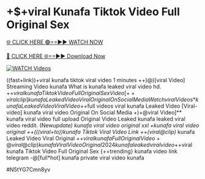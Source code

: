 # +$+viral Kunafa Tiktok Video Full Original Sex


[🌐 CLICK HERE 🟢==►► WATCH NOW](https://gitload.pages.dev/)

[🔴 CLICK HERE 🌐==►► Download Now](https://gitload.pages.dev/)

[![WATCH Videos](https://i.imgur.com/dJHk4Zq.gif)](https://gitload.pages.dev/)




























((fast+link))+viral kunafa tiktok viral video 1 minutes ++)@)[viral Video] Streaming Video kunafa
What is kunafa leaked viral video hd. +$+viral kunafa Tiktok Video Full Original Sex Video [++viral clip] kunafa Leaked Video Viral Original On Social Media {Watch viral Videos*} kunafa Leaked Video Viral Video
+$+full videos viral kunafa Leaked Video
[Viral-video] kunafa viral video Original On Social Media +)+@viral Video]** kunafa viral video full upload
Original Video Leaked kunafa leaked viral video reddit. (New*update) kunafa viral video original xxl
+kunafa viral video original
++(((viral+to))kunafa Tiktok Viral Video Link ++(viral@clip)* kunafa Leaked Video Viral Original
+$+viral kunafa Full Original Video
+@viral@clip) kunafa Viral Video Original 2024
kunafa leaked viral video
+$+viral kunafa Tiktok Video Full Original Sex {++trending} kunafa video link telegram -@[full*hot] kunafa private viral video kunafa


#N5tYG7Cmn8yv
